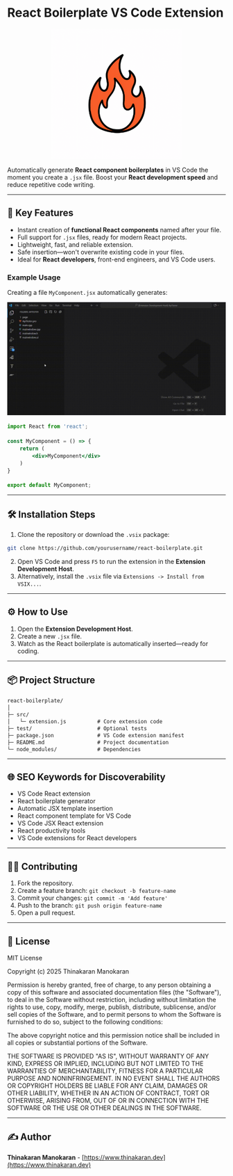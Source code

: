# React Boilerplate VS Code Extension

<p align="center">
  <img src="public/icon.png" alt="React Boilerplate Logo" width="300" height="300">
</p>

Automatically generate **React component boilerplates** in VS Code the moment you create a `.jsx` file. Boost your **React development speed** and reduce repetitive code writing.

---

## 🚀 Key Features

* Instant creation of **functional React components** named after your file.
* Full support for `.jsx` files, ready for modern React projects.
* Lightweight, fast, and reliable extension.
* Safe insertion—won't overwrite existing code in your files.
* Ideal for **React developers**, front-end engineers, and VS Code users.

### Example Usage

Creating a file `MyComponent.jsx` automatically generates:

![React Boilerplate Tutorial](public/video.gif)

```jsx
import React from 'react';

const MyComponent = () => {
    return (
        <div>MyComponent</div>
    )
}

export default MyComponent;
```

---

## 🛠 Installation Steps

1. Clone the repository or download the `.vsix` package:

```bash
git clone https://github.com/yourusername/react-boilerplate.git
```

2. Open VS Code and press `F5` to run the extension in the **Extension Development Host**.
3. Alternatively, install the `.vsix` file via `Extensions -> Install from VSIX...`.

---

## ⚙ How to Use

1. Open the **Extension Development Host**.
2. Create a new `.jsx` file.
3. Watch as the React boilerplate is automatically inserted—ready for coding.

---

## 📦 Project Structure

```
react-boilerplate/
│
├─ src/
│   └─ extension.js          # Core extension code
├─ test/                     # Optional tests
├─ package.json              # VS Code extension manifest
├─ README.md                 # Project documentation
└─ node_modules/             # Dependencies
```

---

## 🌐 SEO Keywords for Discoverability

* VS Code React extension
* React boilerplate generator
* Automatic JSX template insertion
* React component template for VS Code
* VS Code JSX React extension
* React productivity tools
* VS Code extensions for React developers

---

## 👨‍💻 Contributing

1. Fork the repository.
2. Create a feature branch: `git checkout -b feature-name`
3. Commit your changes: `git commit -m 'Add feature'`
4. Push to the branch: `git push origin feature-name`
5. Open a pull request.

---

## 📄 License

MIT License

Copyright (c) 2025 Thinakaran Manokaran

Permission is hereby granted, free of charge, to any person obtaining a copy
of this software and associated documentation files (the "Software"), to deal
in the Software without restriction, including without limitation the rights
to use, copy, modify, merge, publish, distribute, sublicense, and/or sell
copies of the Software, and to permit persons to whom the Software is
furnished to do so, subject to the following conditions:

The above copyright notice and this permission notice shall be included in all
copies or substantial portions of the Software.

THE SOFTWARE IS PROVIDED "AS IS", WITHOUT WARRANTY OF ANY KIND, EXPRESS OR
IMPLIED, INCLUDING BUT NOT LIMITED TO THE WARRANTIES OF MERCHANTABILITY,
FITNESS FOR A PARTICULAR PURPOSE AND NONINFRINGEMENT. IN NO EVENT SHALL THE
AUTHORS OR COPYRIGHT HOLDERS BE LIABLE FOR ANY CLAIM, DAMAGES OR OTHER
LIABILITY, WHETHER IN AN ACTION OF CONTRACT, TORT OR OTHERWISE, ARISING FROM,
OUT OF OR IN CONNECTION WITH THE SOFTWARE OR THE USE OR OTHER DEALINGS IN THE
SOFTWARE.

---

## ✍️ Author

**Thinakaran Manokaran** - [https://www.thinakaran.dev](https://www.thinakaran.dev)
